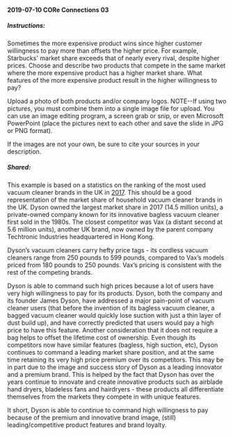 #### 2019-07-10 CORe Connections 03

##### Instructions:

Sometimes the more expensive product wins since higher customer willingness to pay more than offsets the higher price. For example, Starbucks' market share exceeds that of nearly every rival, despite higher prices. Choose and describe two products that compete in the same market where the more expensive product has a higher market share. What features of the more expensive product result in the higher willingness to pay? 

Upload a photo of both products and/or company logos. NOTE--If using two pictures, you must combine them into a single image file for upload. You can use an image editing program, a screen grab or snip, or even Microsoft PowerPoint (place the pictures next to each other and save the slide in JPG or PNG format). 

If the images are not your own, be sure to cite your sources in your description.

##### Shared:

This example is based on a statistics on the ranking of the most used vacuum cleaner brands in the UK in [2017](https://www.statista.com/statistics/437720/leading-brands-of-vacuum-cleaners-in-the-uk/). This should be a good representation of the market share of household vacuum cleaner brands in the UK. Dyson owned the largest market share in 2017 (14.5 million units), a private-owned company known for its innovative bagless vacuum cleaner first sold in the 1980s. The closest competitor was Vax (a distant second at 5.6 million units), another UK brand, now owned by the parent company Techtronic Industries headquartered in Hong Kong.

Dyson’s vacuum cleaners carry hefty price tags - its cordless vacuum cleaners range from 250 pounds to 599 pounds, compared to Vax’s models priced from 180 pounds to 250 pounds. Vax’s pricing is consistent with the rest of the competing brands.

Dyson is able to command such high prices because a lot of users have very high willingness to pay for its products. Dyson, both the company and its founder James Dyson, have addressed a major pain-point of vacuum cleaner users (that before the invention of its bagless vacuum cleaner, a bagged vacuum cleaner would quickly lose suction with just a thin layer of dust build up), and have correctly predicted that users would pay a high price to have this feature. Another consideration that it does not require a bag helps to offset the lifetime cost of ownership. Even though its competitors now have similar features (bagless, high suction, etc), Dyson continues to command a leading market share position, and at the same time retaining its very high price premium over its competitors. This may be in part due to the image and success story of Dyson as a leading innovator and a premium brand. This is helped by the fact that Dyson has over the years continue to innovate and create innovative products such as airblade hand dryers, bladeless fans and hairdryers - these products all differentiate themselves from the markets they compete in with unique features. 

It short, Dyson is able to continue to command high willingness to pay because of the premium and innovative brand image, (still) leading/competitive product features and brand loyalty.